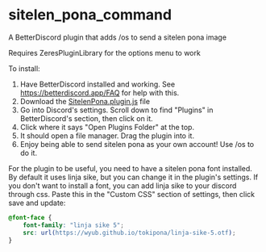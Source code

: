 # sitelen_pona_command
A BetterDiscord plugin that adds /os to send a sitelen pona image

Requires ZeresPluginLibrary for the options menu to work

To install:
1. Have BetterDiscord installed and working. See https://betterdiscord.app/FAQ for help with this.
2. Download the [SitelenPona.plugin.js](https://raw.githubusercontent.com/ReveredOxygen/sitelen_pona_command/main/SitelenPona.plugin.js) file
3. Go into Discord's settings. Scroll down to find "Plugins" in BetterDiscord's section, then click on it.
4. Click where it says "Open Plugins Folder" at the top.
5. It should open a file manager. Drag the plugin into it.
6. Enjoy being able to send sitelen pona as your own account! Use /os to do it.

For the plugin to be useful, you need to have a sitelen pona font installed. 
By default it uses linja sike, but you can change it in the plugin's settings.
If you don't want to install a font, you can add linja sike to your discord through css.
Paste this in the "Custom CSS" section of settings, then click save and update:
```css
@font-face {
    font-family: "linja sike 5";
    src: url(https://wyub.github.io/tokipona/linja-sike-5.otf);
}
```
